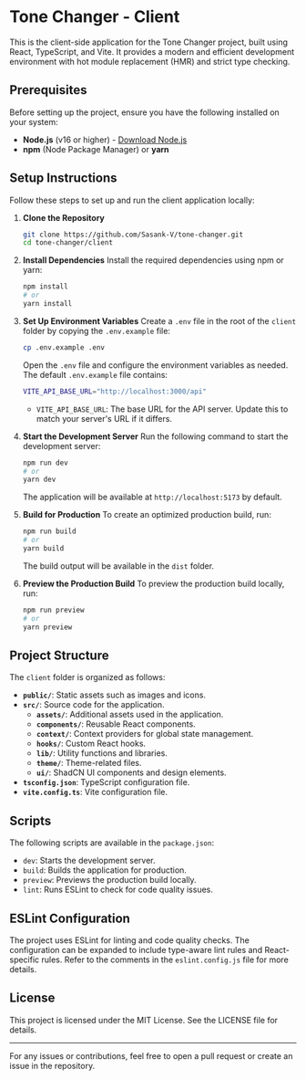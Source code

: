 
# Tone Changer - Client

This is the client-side application for the Tone Changer project, built using React, TypeScript, and Vite. It provides a modern and efficient development environment with hot module replacement (HMR) and strict type checking.

## Prerequisites

Before setting up the project, ensure you have the following installed on your system:

- **Node.js** (v16 or higher) - [Download Node.js](https://nodejs.org/)
- **npm** (Node Package Manager) or **yarn**

## Setup Instructions

Follow these steps to set up and run the client application locally:

1. **Clone the Repository**
   ```bash
   git clone https://github.com/Sasank-V/tone-changer.git
   cd tone-changer/client
   ```

2. **Install Dependencies**
   Install the required dependencies using npm or yarn:
   ```bash
   npm install
   # or
   yarn install
   ```

3. **Set Up Environment Variables**
   Create a `.env` file in the root of the `client` folder by copying the `.env.example` file:
   ```bash
   cp .env.example .env
   ```
   Open the `.env` file and configure the environment variables as needed. The default `.env.example` file contains:
   ```bash
   VITE_API_BASE_URL="http://localhost:3000/api"
   ```
   - `VITE_API_BASE_URL`: The base URL for the API server. Update this to match your server's URL if it differs.

4. **Start the Development Server**
   Run the following command to start the development server:
   ```bash
   npm run dev
   # or
   yarn dev
   ```
   The application will be available at `http://localhost:5173` by default.

5. **Build for Production**
   To create an optimized production build, run:
   ```bash
   npm run build
   # or
   yarn build
   ```
   The build output will be available in the `dist` folder.

6. **Preview the Production Build**
   To preview the production build locally, run:
   ```bash
   npm run preview
   # or
   yarn preview
   ```

## Project Structure

The `client` folder is organized as follows:

- **`public/`**: Static assets such as images and icons.
- **`src/`**: Source code for the application.
  - **`assets/`**: Additional assets used in the application.
  - **`components/`**: Reusable React components.
  - **`context/`**: Context providers for global state management.
  - **`hooks/`**: Custom React hooks.
  - **`lib/`**: Utility functions and libraries.
  - **`theme/`**: Theme-related files.
  - **`ui/`**: ShadCN UI components and design elements.
- **`tsconfig.json`**: TypeScript configuration file.
- **`vite.config.ts`**: Vite configuration file.

## Scripts

The following scripts are available in the `package.json`:

- `dev`: Starts the development server.
- `build`: Builds the application for production.
- `preview`: Previews the production build locally.
- `lint`: Runs ESLint to check for code quality issues.

## ESLint Configuration

The project uses ESLint for linting and code quality checks. The configuration can be expanded to include type-aware lint rules and React-specific rules. Refer to the comments in the `eslint.config.js` file for more details.

## License

This project is licensed under the MIT License. See the LICENSE file for details.

---

For any issues or contributions, feel free to open a pull request or create an issue in the repository.
